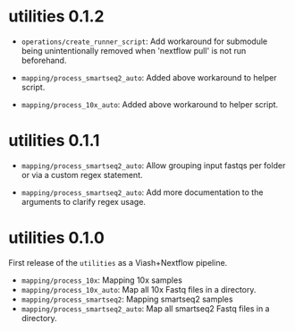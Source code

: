 # utilities 0.1.2

* `operations/create_runner_script`: Add workaround for submodule being unintentionally removed when 'nextflow pull' is not run beforehand.

* `mapping/process_smartseq2_auto`: Added above workaround to helper script.

* `mapping/process_10x_auto`: Added above workaround to helper script.

# utilities 0.1.1

* `mapping/process_smartseq2_auto`: Allow grouping input fastqs per folder or via a custom regex statement.

* `mapping/process_smartseq2_auto`: Add more documentation to the arguments to clarify regex usage.

# utilities 0.1.0

First release of the `utilities` as a Viash+Nextflow pipeline.

* `mapping/process_10x`: Mapping 10x samples
* `mapping/process_10x_auto`: Map all 10x Fastq files in a directory.
* `mapping/process_smartseq2`: Mapping smartseq2 samples
* `mapping/process_smartseq2_auto`: Map all smartseq2 Fastq files in a directory.